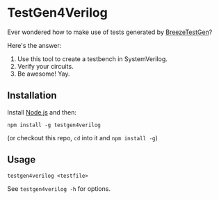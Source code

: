 TestGen4Verilog
===============

Ever wondered how to make use of tests generated by
[BreezeTestGen](https://github.com/0x203/BreezeTestGen)?

Here's the answer:

1. Use this tool to create a testbench in SystemVerilog.
2. Verify your circuits.
3. Be awesome! Yay.

Installation
------------

Install [Node.js](https://nodejs.org/) and then:

    npm install -g testgen4verilog

(or checkout this repo, `cd` into it and `npm install -g`)


Usage
-----

    testgen4verilog <testfile>

See `testgen4verilog -h` for options.
